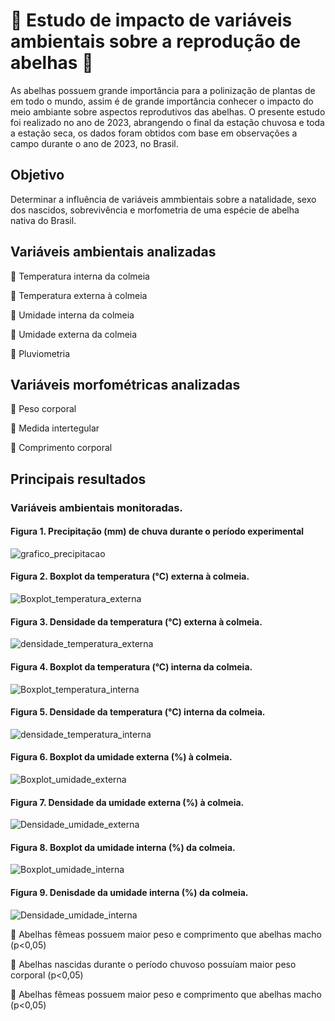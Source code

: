 # 🐝 Estudo de impacto de variáveis ambientais sobre a reprodução de abelhas 🐝

As abelhas possuem grande importância para a polinização de plantas de em todo o mundo, assim é de grande importância conhecer o impacto do meio ambiante sobre aspectos reprodutivos das abelhas. O presente estudo foi realizado no ano de 2023, abrangendo o final da estação chuvosa e toda a estação seca, os dados foram obtidos com base em observações a campo durante o ano de 2023, no Brasil.

## Objetivo
Determinar a influência de variáveis ammbientais sobre a natalidade, sexo dos nascidos, sobrevivência e morfometria de uma espécie de abelha nativa do Brasil.

## Variáveis ambientais analizadas
🐝 Temperatura interna da colmeia

🐝 Temperatura externa à colmeia

🐝 Umidade interna da colmeia

🐝 Umidade externa da colmeia

🐝 Pluviometria

## Variáveis morfométricas analizadas
🐝 Peso corporal

🐝 Medida intertegular

🐝 Comprimento corporal

## Principais resultados

### Variáveis ambientais monitoradas. 

#### Figura 1. Precipitação (mm) de chuva durante o período experimental
![grafico_precipitacao](https://github.com/user-attachments/assets/7e409101-e22e-4549-9ff0-99be5bd78d60)


#### Figura 2. Boxplot da temperatura (°C) externa à colmeia.
![Boxplot_temperatura_externa](https://github.com/user-attachments/assets/af4f12e7-00a7-4788-a007-4f8e69d6c10b)


#### Figura 3. Densidade da temperatura (°C) externa à colmeia.
![densidade_temperatura_externa](https://github.com/user-attachments/assets/a1307a75-3268-457f-b1bb-3bf48ee5ac31)


#### Figura 4. Boxplot da temperatura (°C) interna da colmeia.
![Boxplot_temperatura_interna](https://github.com/user-attachments/assets/606ea7e6-f135-4b80-8307-29b8620e8dd9)


#### Figura 5. Densidade da temperatura (°C) interna da colmeia.
![densidade_temperatura_interna](https://github.com/user-attachments/assets/28750b3a-c9ec-481b-a00b-6f5c28bbd1ef)


#### Figura 6. Boxplot da umidade externa (%) à colmeia.
![Boxplot_umidade_externa](https://github.com/user-attachments/assets/0147f772-d60e-48b1-9d1e-f999f2227d77)


#### Figura 7. Densidade da umidade externa (%) à colmeia.
![Densidade_umidade_externa](https://github.com/user-attachments/assets/959fc2ea-d873-4f2d-bdbb-322b00de6b7d)


#### Figura 8. Boxplot da umidade interna (%) da colmeia.
![Boxplot_umidade_interna](https://github.com/user-attachments/assets/a7b10e73-4898-44a4-a5d7-c70b72ff43e6)


#### Figura 9. Denisdade da umidade interna (%) da colmeia.
![Densidade_umidade_interna](https://github.com/user-attachments/assets/dbee6039-303b-46f0-85cf-02b92bc03377)






🐝 Abelhas fêmeas possuem maior peso e comprimento que abelhas macho (p<0,05)

🐝 Abelhas nascidas durante o período chuvoso possuíam maior peso corporal (p<0,05)

🐝 Abelhas fêmeas possuem maior peso e comprimento que abelhas macho (p<0,05)
